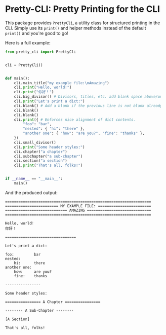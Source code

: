 # Pretty-CLI: Pretty Printing for the CLI

This package provides `PrettyCli`, a utility class for structured printing in the CLI. Simply use its `print()` and helper methods instead of the default `print()` and you're good to go!

Here is a full example:

```python
from pretty_cli import PrettyCli


cli = PrettyCli()


def main():
    cli.main_title("my example file:\nAmazing")
    cli.print("Hello, world!")
    cli.print("你好！")
    cli.big_divisor() # Divisors, titles, etc. add blank space above/under as needed.
    cli.print("Let's print a dict:")
    cli.blank() # Add a blank if the previous line is not blank already.
    cli.blank()
    cli.blank()
    cli.print({ # Enforces nice alignment of dict contents.
        "foo": "bar",
        "nested": { "hi": "there" },
        "another one": { "how": "are you?", "fine": "thanks" },
    })
    cli.small_divisor()
    cli.print("Some header styles:")
    cli.chapter("a chapter")
    cli.subchapter("a sub-chapter")
    cli.section("a section")
    cli.print("That's all, folks!")


if __name__ == "__main__":
    main()

```

And the produced output:

```
==================================================================
======================== MY EXAMPLE FILE: ========================
============================ AMAZING =============================
==================================================================

Hello, world!
你好！

================================

Let's print a dict:

foo:         bar
nested:
    hi:      there
another one:
    how:     are you?
    fine:    thanks

----------------

Some header styles:

================ A Chapter ================

-------- A Sub-Chapter --------

[A Section]

That's all, folks!
```
